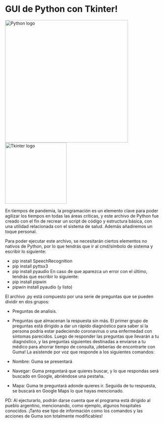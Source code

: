 # GUI de Python con Tkinter!
<img align="center" src="https://anthoncode.com/wp-content/uploads/2019/01/python-logo-png.png" alt="Python logo"  width="400" />
<img align="center" src="https://lh3.googleusercontent.com/98JfuGoUOxFK63NBn6Qd3TR1dSGcV_mJ17o_wRjPqWoKcDa7PyCG1K2C9jgH1Pb1N6Gj" alt="Tkinter logo" width="200">

En tiempos de pandemia, la programación es un elemento clave para poder agilizar los tiempos en todas las áreas críticas, y este archivo de Python fue creado con el fin de recrear un script de código y estructura básica, con una utilidad  relacionada con el sistema de salud. Además añadiremos un toque personal.

Para poder ejecutar este archivo, se necesitarán ciertos elementos no nativos de Python, por lo que tendrás que ir al cmd/símbolo de sistema y escribir lo siguiente:
- pip install SpeechRecognition
- pip install pyttsx3
- pip install pyaudio 
En caso de que aparezca un error con el último, tendrás que escribir lo siguiente:
- pip install pipwin
- pipwin install pyaudio (y listo)

El archivo .py está compuesto por una serie de preguntas que se pueden dividir en dos grupos:
- Preguntas de analisis.
- Preguntas que almacenan la respuesta sin más.
El primer grupo de preguntas está dirigido a dar un rápido diagnóstico para saber si la persona podría estar padeciendo coronavirus o una enfermedad con sintomas parecidos.
Luego de responder las preguntas que llevarán a tu diagnóstico, y las preguntas siguientes destinadas a enviarse a tu médico para ahorrar tiempo de consulta, ¡deberías de encontrarte con Guma! La asistende por voz que responde a los siguientes comandos:

- Nombre: Guma se presentará
- Navegar: Guma preguntará que quieres buscar, y lo que respondas será buscado en Google, abriéndose una pestaña.
- Mapa: Guma te preguntará adonde quieres ir. Seguida de tu respuesta, se buscará en Google Maps lo que hayas mencionado.

PD: Al ejecturarlo, podrán darse cuenta que el programa está dirigido al pueblo argentino, mencionando, como ejemplo, algunos hospitales conocidos. ¡Tanto ese tipo de información como los comandos y las acciones de Guma son totalmente modificables!
